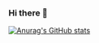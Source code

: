 ### Hi there 👋

[![Anurag's GitHub stats](https://github-readme-stats.vercel.app/api?username=ranlavanet)](https://github.com/anuraghazra/github-readme-stats)

<!--
**ranlavanet/ranlavanet** is a ✨ _special_ ✨ repository because its `README.md` (this file) appears on your GitHub profile.

Here are some ideas to get you started:

- 🔭 I’m currently working on ...
- 🌱 I’m currently learning ...
- 👯 I’m looking to collaborate on ...
- 🤔 I’m looking for help with ...
- 💬 Ask me about ...
- 📫 How to reach me: ...
- 😄 Pronouns: ...
- ⚡ Fun fact: ...
-->
